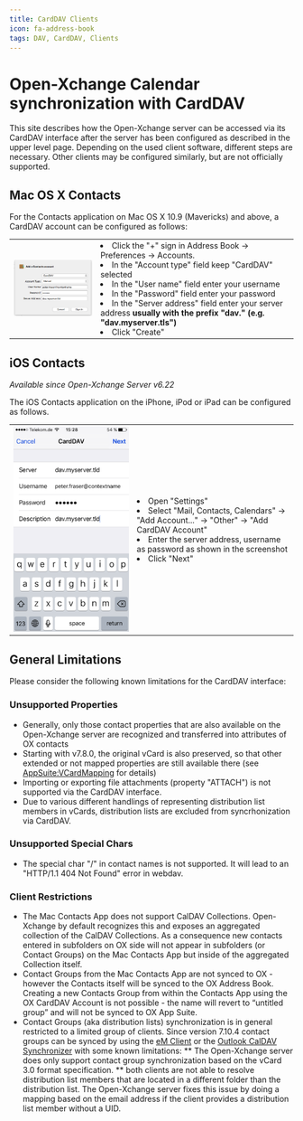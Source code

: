 ```yaml
---
title: CardDAV Clients
icon: fa-address-book
tags: DAV, CardDAV, Clients
---
```


# Open-Xchange Calendar synchronization with CardDAV

This site describes how the Open-Xchange server can be accessed via its CardDAV interface after the server has been configured as described in the upper level page. Depending on the used client software, different steps are necessary. Other clients may be configured similarly, but are not officially supported.

## Mac OS X Contacts

For the Contacts application on Mac OS X 10.9 (Mavericks) and above, a CardDAV account can be configured as follows:

<table>
  <tr>
    <td><img src="carddav_clients/1_Carddav-account5.png"/></td>
    <td>
      <li>Click the "+" sign in Address Book -> Preferences -> Accounts.</li>
      <li>In the "Account type" field keep "CardDAV" selected</li>
      <li>In the "User name" field enter your username</li>
      <li>In the "Password" field enter your password</li>
      <li>In the "Server address" field enter your server address <b>usually with the prefix "dav." (e.g. "dav.myserver.tls")</b></li>
      <li>Click "Create"</li>
    </td>
  </tr>
</table>

## iOS Contacts

*Available since Open-Xchange Server v6.22*

The iOS Contacts application on the iPhone, iPod or iPad can be configured as follows.

<table>
  <tr>
    <td><img src="carddav_clients/2_Ios_carddav_config.png"/></td>
    <td>
      <li>Open "Settings"</li>
      <li>Select "Mail, Contacts, Calendars" -> "Add Account..." -> "Other" -> "Add CardDAV Account"</li>
      <li>Enter the server address, username as password as shown in the screenshot</li>
      <li>Click "Next"</li>
    </td>
  </tr>
</table>

## General Limitations

Please consider the following known limitations for the CardDAV interface:

### Unsupported Properties

* Generally, only those contact properties that are also available on the Open-Xchange server are recognized and transferred into attributes of OX contacts
* Starting with v7.8.0, the original vCard is also preserved, so that other extended or not mapped properties are still available there (see [AppSuite:VCardMapping](https://oxpedia.org/wiki/index.php?title=AppSuite:VCardMapping) for details)
* Importing or exporting file attachments (property "ATTACH") is not supported via the CardDAV interface.
* Due to various different handlings of representing distribution list members in vCards, distribution lists are excluded from syncrhonization via CardDAV.

### Unsupported Special Chars

* The special char "/" in contact names is not supported. It will lead to an "HTTP/1.1 404 Not Found" error in webdav.

### Client Restrictions

* The Mac Contacts App does not support CalDAV Collections. Open-Xchange by default recognizes this and exposes an aggregated collection of the CalDAV Collections. As a consequence new contacts entered in subfolders on OX side will not appear in subfolders (or Contact Groups) on the Mac Contacts App but inside of the aggregated Collection itself.
* Contact Groups from the Mac Contacts App are not synced to OX - however the Contacts itself will be synced to the OX Address Book. Creating a new Contacts Group from within the Contacts App using the OX CardDAV Account is not possible - the name will revert to “untitled group” and will not be synced to OX App Suite.
* Contact Groups (aka distribution lists) synchronization is in general restricted to a limited group of clients. Since version 7.10.4 contact groups can be synced by using the [eM Client](https://emclient.com/) or the [Outlook CalDAV Synchronizer](https://caldavsynchronizer.org/) with some known limitations: 
** The Open-Xchange server does only support contact group synchronization based on the vCard 3.0 format specification.
** both clients are not able to resolve distribution list members that are located in a different folder than the distribution list. The Open-Xchange server fixes this issue by doing a mapping based on the email address if the client provides a distribution list member without a UID.